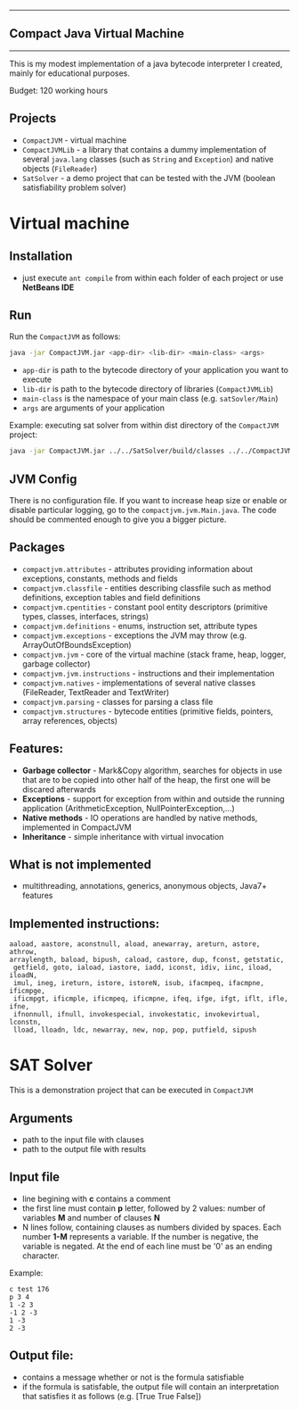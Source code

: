 
------------------------------------------
## Compact Java Virtual Machine
------------------------------------------

This is my modest implementation of a java bytecode interpreter I created, mainly for educational purposes. 

Budget: 120 working hours

## Projects 
- `CompactJVM` - virtual machine
- `CompactJVMLib` - a library that contains a dummy implementation of several `java.lang` classes (such as `String` and `Exception`) and native objects (`FileReader`) 
- `SatSolver` - a demo project that can be tested with the JVM (boolean satisfiability problem solver)

# Virtual machine 

## Installation
- just execute `ant compile` from within each folder of each project or use **NetBeans IDE**

## Run
Run the `CompactJVM` as follows: 

```bash
java -jar CompactJVM.jar <app-dir> <lib-dir> <main-class> <args>
```

- `app-dir` is path to the bytecode directory of your application you want to execute
- `lib-dir` is path to the bytecode directory of libraries (`CompactJVMLib`)
- `main-class` is the namespace of your main class (e.g. `satSovler/Main`)
- `args` are arguments of your application

Example: executing sat solver from within dist directory of the `CompactJVM` project:

```bash
java -jar CompactJVM.jar ../../SatSolver/build/classes ../../CompactJVMLib/build/classes satSolver/Main ../../SatSolver/examples/cnf_3_12.txt result.txt
```

## JVM Config
There is no configuration file. If you want to increase heap size or enable or disable particular logging, go to the `compactjvm.jvm.Main.java`. The code should be commented enough to give you a bigger picture.

## Packages
- `compactjvm.attributes` - attributes providing information about exceptions, constants, methods and fields
- `compactjvm.classfile` - entities describing classfile such as method definitions, exception tables and field definitions 
- `compactjvm.cpentities` - constant pool entity descriptors (primitive types, classes, interfaces, strings)
- `compactjvm.definitions` - enums, instruction set, attribute types
- `compactjvm.exceptions` - exceptions the JVM may throw (e.g. ArrayOutOfBoundsException)
- `compactjvm.jvm` - core of the virtual machine (stack frame, heap, logger, garbage collector)
- `compactjvm.jvm.instructions` - instructions and their implementation
- `compactjvm.natives` - implementations of several native classes (FileReader, TextReader and TextWriter)
- `compactjvm.parsing` - classes for parsing a class file 
- `compactjvm.structures` - bytecode entities (primitive fields, pointers, array references, objects)

## Features:
- **Garbage collector** - Mark&Copy algorithm, searches for objects in use that are to be copied into other half of the heap, the first one will be discared afterwards
- **Exceptions** - support for exception from within and outside the running application (ArithmeticException, NullPointerException,...)
- **Native methods** - IO operations are handled by native methods, implemented in CompactJVM
- **Inheritance** - simple inheritance with virtual invocation

## What is not implemented
- multithreading, annotations, generics, anonymous objects, Java7+ features

## Implemented instructions:
```
aaload, aastore, aconstnull, aload, anewarray, areturn, astore, athrow,
arraylength, baload, bipush, caload, castore, dup, fconst, getstatic,
 getfield, goto, iaload, iastore, iadd, iconst, idiv, iinc, iload, iloadN,
 imul, ineg, ireturn, istore, istoreN, isub, ifacmpeq, ifacmpne, ificmpge,
 ificmpgt, ificmple, ificmpeq, ificmpne, ifeq, ifge, ifgt, iflt, ifle, ifne,
 ifnonnull, ifnull, invokespecial, invokestatic, invokevirtual, lconstn,
 lload, lloadn, ldc, newarray, new, nop, pop, putfield, sipush
```

# SAT Solver 
This is a demonstration project that can be executed in `CompactJVM`

## Arguments
- path to the input file with clauses 
- path to the output file with results 

## Input file
- line begining with **c** contains a comment 
- the first line must contain **p** letter, followed by 2 values: number of variables **M** and number of clauses **N**
- N lines follow, containing clauses as numbers divided by spaces. Each number **1-M** represents a variable. If the number is negative, the variable is negated. At the end of each line must be '0' as an ending character.


Example:

```
c test 176
p 3 4
1 -2 3
-1 2 -3
1 -3
2 -3
```

## Output file:
- contains a message whether or not is the formula satisfiable
- if the formula is satisfable, the output file will contain an interpretation that satisfies it as follows (e.g. [True True False])
   
